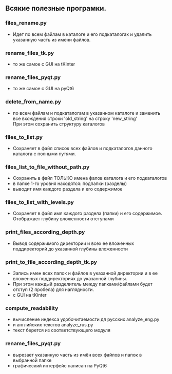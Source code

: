 ## Всякие полезные програмки.

### files_rename.py 
- Идет по всем файлам в каталоге и его подкаталогах и 
удалить указанную часть из имени файлов.

### rename_files_tk.py
- то же самое с GUI на tKinter

### rename_files_pyqt.py
- то же самое с GUI на pyQt6

### delete_from_name.py 
- по всем файлам и подкаталогам в указанном каталоге
и заменить все вхождения строки 'old_string' на строку 'new_string'  
При этом сохранить структуру каталогов

### files_to_list.py
- Сохраняет в файл список всех файлов и подкаталогов данного каталога
с полными путями.

### files_list_to_file_without_path.py
- Сохранить в файл ТОЛЬКО имена фалов каталога и его подкаталогов
- в папке 1-го уровня находятся:  подпапки (разделы)
- выводит имя каждого раздела и его содержимое

### files_to_list_with_levels.py
- Сохраняет в файл имя каждого раздела (папки) и его содержимое.
Отображает глубину вложенности отступами

### print_files_according_depth.py
- Вывод содержимого директории и всех ее вложенных поддиректорий
до указанной глубины вложенности

### print_to_file_according_depth_tk.py
- Запись имен всех папок и файлов в указанной директории и в ее вложенных поддиректориях до указанной глубины. 
- При этом каждый разделитель между папками/файлами будет отступ (2 пробела) для наглядности.
- с GUI на tKinter

### compute_readability
- вычисление индекса удобочитаемости дл русских analyze_eng.py
- и английских текстов analyze_rus.py
- текст берется из соответствующего модуля 

### rename_files_pyqt.py
- вырезает указанную часть из имён всех файлов и папок в выбранной папке
- графический интерфейс написан на PyQt6
